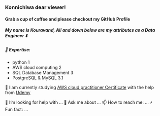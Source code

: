 



### Konnichiwa dear viewer! 
#### Grab a cup of coffee and please checkout my GitHub Profile

##### My name is Kouravand, Ali and down below are my attributes as a Data Engineer ⬇️

#####  🔭  Expertise: 
* python 1
* AWS cloud computing 2
* SQL Database Management 3
* PostgreSQL & MySQL 3.1 

🌱 I am currently studying [AWS cloud practitioner Certificate](https://aws.amazon.com/certification/certified-cloud-practitioner/) with the help from [Udemy](https://www.udemy.com/) 

🤔 I’m looking for help with ...
💬 Ask me about ...
📫 How to reach me: ...
⚡ Fun fact: ...

